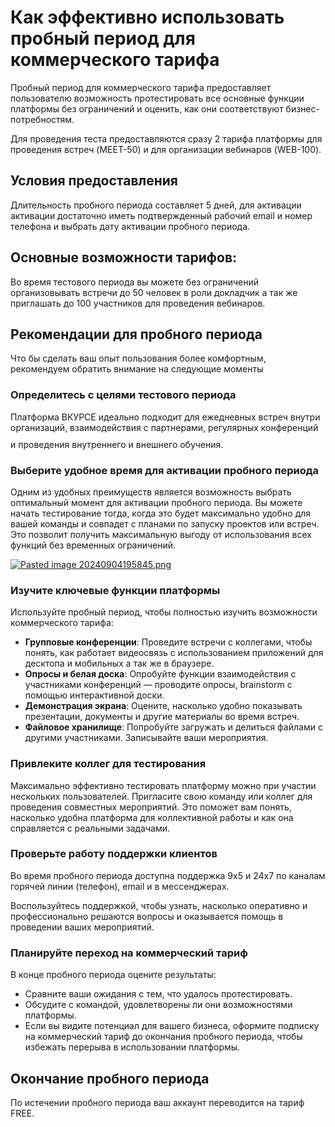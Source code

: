 # Как эффективно использовать пробный период для коммерческого тарифа

Пробный период для коммерческого тарифа предоставляет пользователю возможность протестировать все основные функции платформы без ограничений и оценить, как они соответствуют бизнес-потребностям.

Для проведения теста предоставляются сразу 2 тарифа платформы для проведения встреч (MEET-50) и для организации вебинаров (WEB-100).

## Условия предоставления

Длительность пробного периода составляет 5 дней, для активации активации достаточно иметь подтвержденный рабочий email и номер телефона и выбрать дату активации пробного периода.

## Основные возможности тарифов:

Во время тестового периода вы можете без ограничений организовывать встречи до 50 человек в роли докладчик а так же приглашать до 100 участников для проведения вебинаров.

## Рекомендации для пробного периода

Что бы сделать ваш опыт пользования более комфортным, рекомендуем обратить внимание на следующие моменты

### Определитесь с целями тестового периода

Платформа ВКУРСЕ идеально подходит для ежедневных встреч внутри организаций, взаимодействия с партнерами, регулярных конференций и проведения внутреннего и внешнего обучения.<svg class="svg-icon right-triangle" fill="none" height="24" stroke="currentColor" stroke-linecap="round" stroke-linejoin="round" stroke-width="2" viewbox="0 0 24 24" width="24" xmlns="http://www.w3.org/2000/svg"></svg>

### Выберите удобное время для активации пробного периода

Одним из удобных преимуществ является возможность выбрать оптимальный момент для активации пробного периода. Вы можете начать тестирование тогда, когда это будет максимально удобно для вашей команды и совпадет с планами по запуску проектов или встреч. Это позволит получить максимальную выгоду от использования всех функций без временных ограничений.

[![Pasted image 20240904195845.png](https://help.vkurse.ru/uploads/images/gallery/2024-09/scaled-1680-/pasted-image-20240904195845.png)](https://help.vkurse.ru/uploads/images/gallery/2024-09/pasted-image-20240904195845.png)

### Изучите ключевые функции платформы

Используйте пробный период, чтобы полностью изучить возможности коммерческого тарифа:

- **Групповые конференции**: Проведите встречи с коллегами, чтобы понять, как работает видеосвязь с использованием приложений для десктопа и мобильных а так же в браузере.
- **Опросы и белая доска**: Опробуйте функции взаимодействия с участниками конференций — проводите опросы, brainstorm с помощью интерактивной доски.
- **Демонстрация экрана**: Оцените, насколько удобно показывать презентации, документы и другие материалы во время встреч.
- **Файловое хранилище**: Попробуйте загружать и делиться файлами с другими участниками. Записывайте ваши мероприятия.

### Привлеките коллег для тестирования

Максимально эффективно тестировать платформу можно при участии нескольких пользователей. Пригласите свою команду или коллег для проведения совместных мероприятий. Это поможет вам понять, насколько удобна платформа для коллективной работы и как она справляется с реальными задачами.

### Проверьте работу поддержки клиентов

Во время пробного периода доступна поддержка 9x5 и 24x7 по каналам горячей линии (телефон), email и в мессенджерах.

Воспользуйтесь поддержкой, чтобы узнать, насколько оперативно и профессионально решаются вопросы и оказывается помощь в проведении ваших мероприятий.

### Планируйте переход на коммерческий тариф

В конце пробного периода оцените результаты:

- Сравните ваши ожидания с тем, что удалось протестировать.
- Обсудите с командой, удовлетворены ли они возможностями платформы.
- Если вы видите потенциал для вашего бизнеса, оформите подписку на коммерческий тариф до окончания пробного периода, чтобы избежать перерыва в использовании платформы.

## Окончание пробного периода

По истечении пробного периода ваш аккаунт переводится на тариф FREE.
